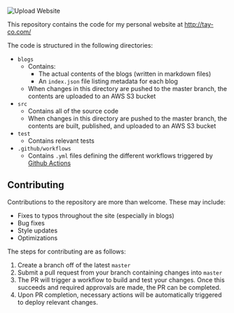 ![Upload Website](https://github.com/t-j-c/tay-co/workflows/Upload%20Website/badge.svg?branch=master)

This repository contains the code for my personal website at http://tay-co.com/

The code is structured in the following directories:
- `blogs`
  - Contains: 
    - The actual contents of the blogs (written in markdown files)
    - An `index.json` file listing metadata for each blog
  - When changes in this directory are pushed to the master branch, the contents are uploaded to an AWS S3 bucket
- `src`
  - Contains all of the source code
  - When changes in this directory are pushed to the master branch, the contents are built, published, and uploaded to an AWS S3 bucket
- `test`
  - Contains relevant tests
- `.github/workflows`
  - Contains `.yml` files defining the different workflows triggered by [Github Actions](https://help.github.com/en/actions/reference/workflow-syntax-for-github-actions)

## Contributing

Contributions to the repository are more than welcome. These may include:
- Fixes to typos throughout the site (especially in blogs)
- Bug fixes
- Style updates
- Optimizations

The steps for contributing are as follows:
1. Create a branch off of the latest `master`
2. Submit a pull request from your branch containing changes into `master`
3. The PR will trigger a workflow to build and test your changes. Once this succeeds and required approvals are made, the PR can be completed.
4. Upon PR completion, necessary actions will be automatically triggered to deploy relevant changes.
